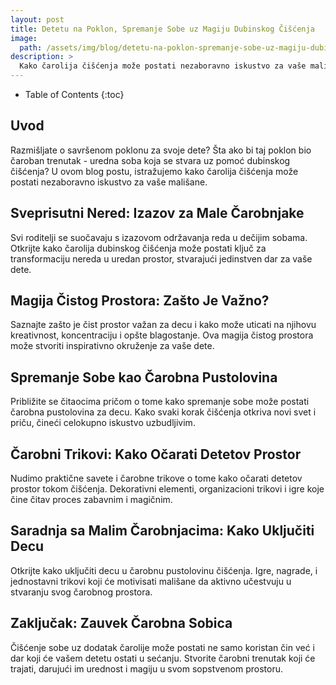 ```yaml
---
layout: post
title: Detetu na Poklon, Spremanje Sobe uz Magiju Dubinskog Čišćenja
image: 
  path: /assets/img/blog/detetu-na-poklon-spremanje-sobe-uz-magiju-dubinskog-ciscenja_dubinsko_pranje_ba.png
description: >
  Kako čarolija čišćenja može postati nezaboravno iskustvo za vaše mališane.
---
```



- Table of Contents
{:toc}


## Uvod

Razmišljate o savršenom poklonu za svoje dete? Šta ako bi taj poklon bio čaroban trenutak - uredna soba koja se stvara uz pomoć dubinskog čišćenja? U ovom blog postu, istražujemo kako čarolija čišćenja može postati nezaboravno iskustvo za vaše mališane.


## Sveprisutni Nered: Izazov za Male Čarobnjake

Svi roditelji se suočavaju s izazovom održavanja reda u dečijim sobama. Otkrijte kako čarolija dubinskog čišćenja može postati ključ za transformaciju nereda u uredan prostor, stvarajući jedinstven dar za vaše dete.


## Magija Čistog Prostora: Zašto Je Važno?

Saznajte zašto je čist prostor važan za decu i kako može uticati na njihovu kreativnost, koncentraciju i opšte blagostanje. Ova magija čistog prostora može stvoriti inspirativno okruženje za vaše dete.


## Spremanje Sobe kao Čarobna Pustolovina

Približite se čitaocima pričom o tome kako spremanje sobe može postati čarobna pustolovina za decu. Kako svaki korak čišćenja otkriva novi svet i priču, čineći celokupno iskustvo uzbudljivim.


## Čarobni Trikovi: Kako Očarati Detetov Prostor

Nudimo praktične savete i čarobne trikove o tome kako očarati detetov prostor tokom čišćenja. Dekorativni elementi, organizacioni trikovi i igre koje čine čitav proces zabavnim i magičnim.


## Saradnja sa Malim Čarobnjacima: Kako Uključiti Decu

Otkrijte kako uključiti decu u čarobnu pustolovinu čišćenja. Igre, nagrade, i jednostavni trikovi koji će motivisati mališane da aktivno učestvuju u stvaranju svog čarobnog prostora.


## Zaključak: Zauvek Čarobna Sobica

Čišćenje sobe uz dodatak čarolije može postati ne samo koristan čin već i dar koji će vašem detetu ostati u sećanju. Stvorite čarobni trenutak koji će trajati, darujući im urednost i magiju u svom sopstvenom prostoru.
